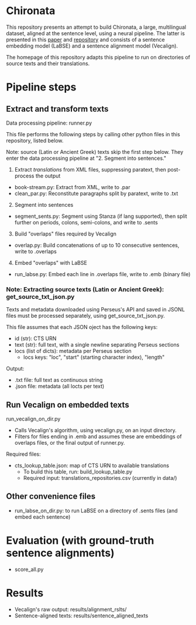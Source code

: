 # Chironata
This repository presents an attempt to build Chironata, a large, multilingual dataset, aligned at the sentence level, using a neural pipeline. The latter is presented in this [paper](https://ceur-ws.org/Vol-3558/paper6193.pdf) and [repository](https://github.com/caro28/chiron) and consists of a sentence embedding model (LaBSE) and a sentence alignment model (Vecalign).

The homepage of this repository adapts this pipeline to run on directories of source texts and their translations.

# Pipeline steps
## Extract and transform texts
Data processing pipeline: runner.py

This file performs the following steps by calling other python files in this repository, listed below.

Note: source (Latin or Ancient Greek) texts skip the first step below. They enter the data processing pipeline at "2. Segment into sentences."

1. Extract _translations_ from XML files, suppressing paratext, then post-process the output
* book-stream.py: Extract from XML, write to .par
* clean_par.py: Reconstitute paragraphs split by paratext, write to .txt

2. Segment into sentences
* segment_sents.py: Segment using Stanza (if lang supported), then split further on periods, colons, semi-colons, and write to .sents

3. Build "overlaps" files required by Vecalign
* overlap.py: Build concatenations of up to 10 consecutive sentences, write to .overlaps

4. Embed "overlaps" with LaBSE
* run_labse.py: Embed each line in .overlaps file, write to .emb (binary file)

### Note: Extracting source texts (Latin or Ancient Greek): get_source_txt_json.py
Texts and metadata downloaded using Perseus's API and saved in JSONL files must be processed separately, using get_source_txt_json.py.

This file assumes that each JSON oject has the following keys:
* id (str): CTS URN
* text (str): full text, with a single newline separating Perseus sections
* locs (list of dicts): metadata per Perseus section
    * locs keys: "loc", "start" (starting character index), "length"

Output: 
* .txt file: full text as continuous string
* .json file: metadata (all locts per text)

## Run Vecalign on embedded texts
run_vecalign_on_dir.py
* Calls Vecalign's algorithm, using vecalign.py, on an input directory.
* Filters for files ending in .emb and assumes these are embeddings of overlaps files, or the final output of runner.py.

Required files:
* cts_lookup_table.json: map of CTS URN to available translations
   * To build this table, run: build_lookup_table.py
   * Required input: translations_repositories.csv (currently in data/)

## Other convenience files
* run_labse_on_dir.py: to run LaBSE on a directory of .sents files (and embed each sentence)

# Evaluation (with ground-truth sentence alignments)
* score_all.py

# Results
* Vecalign's raw output: results/alignment_rslts/
* Sentence-aligned texts: results/sentence_aligned_texts
